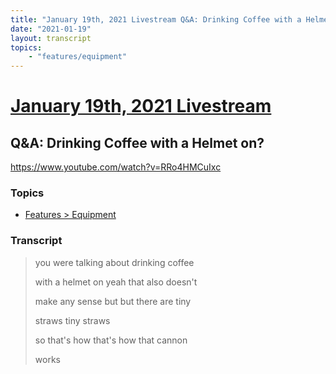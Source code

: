 ```yaml
---
title: "January 19th, 2021 Livestream Q&A: Drinking Coffee with a Helmet on?"
date: "2021-01-19"
layout: transcript
topics:
    - "features/equipment"
---
```

# [January 19th, 2021 Livestream](../2021-01-19.md)
## Q&A: Drinking Coffee with a Helmet on?
https://www.youtube.com/watch?v=RRo4HMCuIxc

### Topics
* [Features > Equipment](../topics/features/equipment.md)

### Transcript

> you were talking about drinking coffee
> 
> with a helmet on yeah that also doesn't
> 
> make any sense but but there are tiny
> 
> straws tiny straws
> 
> so that's how that's how that cannon
> 
> works
> 
